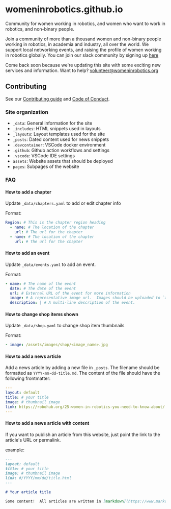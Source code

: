 # womeninrobotics.github.io

Community for women working in robotics, and women who want to work in robotics, and non-binary people.

Join a community of more than a thousand women and non-binary people working in robotics, in academia and industry, all over the world. We support local networking events, and raising the profile of women working in robotics globally. You can join our slack community by signing up [here](https://forms.gle/RKRNpKYWA2smGW2c9)

Come back soon because we're updating this site with some exciting new services and information. Want to help? volunteer@womeninrobotics.org

## Contributing

See our [Contributing guide](CONTRIBUTING.md) and [Code of Conduct](CODE_OF_CONDUCT.md).

### Site organization

* `_data`: General information for the site
* `_includes`: HTML snippets used in layouts
* `_layouts`: Layout templates used for the site
* `_posts`: Dated content used for news snippets
* `.devcontainer`: VSCode docker environment
* `.github`: Github action workflows and settings
* `.vscode`: VSCode IDE settings
* `assets`: Website assets that should be deployed
* `pages`: Subpages of the website

### FAQ

#### How to add a chapter

Update `_data/chapters.yaml` to add or edit chapter info

Format:

```yaml
Region: # This is the chapter region heading
  - name: # The location of the chapter
    url: # The url for the chapter
  - name: # The location of the chapter
    url: # The url for the chapter
```

#### How to add an event

Update `_data/events.yaml` to add an event.

Format:

```yaml
- name: # The name of the event
  date: # The date of the event
  url: # External URL of the event for more information
  image: # A representative image url.  Images should be uploaded to `assets/images/events/`
  description: | # A multi-line description of the event.
```

#### How to change shop items shown

Update `_data/shop.yaml` to change shop item thumbnails

Format:

```yaml
- image: /assets/images/shop/<image_name>.jpg
```

#### How to add a news article

Add a news article by adding a new file in `_posts`.   The filename should be formatted as `YYYY-mm-dd-title.md`.  The content of the file should have the following frontmatter:

```yaml
---
layout: default
title: # your title
image: # thumbnail image
link: https://robohub.org/25-women-in-robotics-you-need-to-know-about/
---
```

#### How to add a news article with content

If you want to publish an article from this website, just point the link to the article's URL or permalink.

example:

```md
---
layout: default
title: # your title
image: # thumbnail image
link: #/YYYY/mm/dd/title.html
---

# Your article title

Some content!  All articles are written in [markdown](https://www.markdownguide.org/)
```

